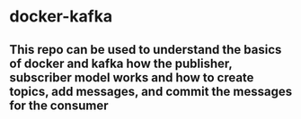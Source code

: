 # docker-kafka
## This repo can be used to understand the basics of docker and kafka how the publisher, subscriber model works and how to create topics, add messages, and commit the messages for the consumer 
